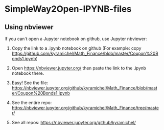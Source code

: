 # SimpleWay2Open-IPYNB-files
## Using nbviewer


If you can't open a Jupyter notebook on github, use Jupyter nbviewer:

1. Copy the link to a .ipynb notebook on github (For example: copy https://github.com/kyramichel/Math_Finance/blob/master/Coupon%20Bonds1.ipynb)
2. Open https://nbviewer.jupyter.org/ then paste the link to the .ipynb notebook there.
3. Easy! See the file: https://nbviewer.jupyter.org/github/kyramichel/Math_Finance/blob/master/Coupon%20Bonds1.ipynb

 4. See the entire repo: https://nbviewer.jupyter.org/github/kyramichel/Math_Finance/tree/master/
 5. See all repos: https://nbviewer.jupyter.org/github/kyramichel/

